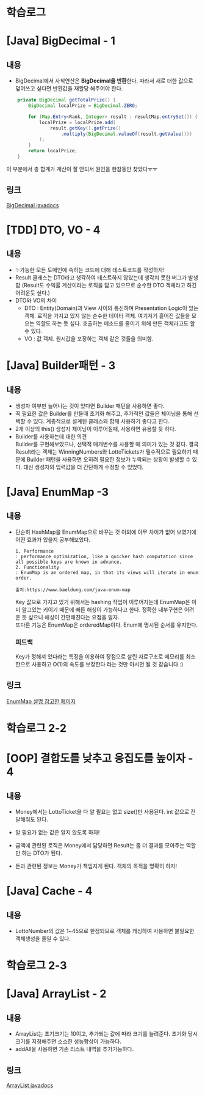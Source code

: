 # 학습로그

# [Java] BigDecimal - 1

## 내용

- BigDecimal에서 사칙연산은 **BigDecimal을 반환**한다. 따라서 새로 더한 값으로 덮어쓰고 싶다면 반환값을 재할당 해주어야 한다.

```java
    private BigDecimal getTotalPrize() {
        BigDecimal localPrize = BigDecimal.ZERO;

        for (Map.Entry<Rank, Integer> result : resultMap.entrySet()) {
            localPrize = localPrize.add(
                result.getKey().getPrize()
                    .multiply(BigDecimal.valueOf(result.getValue()))
            );
        }
        return localPrize;
    }
```

이 부분에서 총 합계가 계산이 잘 안되서 원인을 한참동안 찾았다ㅠㅠ

## 링크

[BigDecimal javadocs](https://docs.oracle.com/javase/7/docs/api/java/math/BigDecimal.html)

# [TDD] DTO, VO - 4

## 내용

- ✨가능한 모든 도메인에 속하는 코드에 대해 테스트코드를 작성하자!
- Result 클래스는 DTO라고 생각하여 테스트하지 않았는데 생각치 못한 버그가 발생함 (Result도 수익률 계산이라는 로직을 담고 있으므로 순수한 DTO 객체라고 하긴
  어려운듯 싶다.)
- DTO와 VO의 차이
    - DTO : Entity(Domain)과 View 사이의 통신하며 Presentation Logic이 있는 객체. 로직을 가지고 있지 않는 순수한 데이터 객체. 여기저기
      흩어진 값들을 모으는 역할도 하는 듯 싶다. 호출하는 메소드를 줄이기 위해 만든 객체라고도 할 수 있다.
    - VO : 값 객체. 원시값을 포장하는 객체 같은 것들을 의미함.

# [Java] Builder패턴 - 3

## 내용

- 생성자 여부만 늘어나는 것이 있다면 Builder 패턴을 사용하면 좋다.
- 꼭 필요한 값은 Builder를 만들때 초기화 해주고, 추가적인 값들은 체이닝을 통해 선택할 수 있다. 계층적으로 설계된 클래스와 함께 사용하기 좋다고 한다.
- 2개 이상의 this() 생성자 체이닝이 이루어질때, 사용하면 유용할 듯 하다.
- Builder를 사용하는데 대한 의견   
  Builder를 구현해보았으나, 선택적 매개변수를 사용할 때 의미가 있는 것 같다. 결국 Result라는 객체는 WinningNumbers와 LottoTickets가 필수적으로
  필요하기 때문에 Builder 패턴을 사용하면 오히려 필요한 정보가 누락되는 상황이 발생할 수 있다. 대신 생성자의 입력값을 더 간단하게 수정할 수 있었다.

# [Java] EnumMap -3

## 내용

- 단순히 HashMap을 EnumMap으로 바꾸는 것 이외에 아무 차이가 없어 보였기에 어떤 효과가 있을지 공부해보았다.
    ```
    1. Performance
    : performance optimization, like a quicker hash computation since all possible keys are known in advance.  
    2. Functionality
    : EnumMap is an ordered map, in that its views will iterate in enum order.
    
    출처:https://www.baeldung.com/java-enum-map
    ```
  Key 값으로 가지고 있기 위해서는 hashing 작업이 이루어지는데 EnumMap은 이미 알고있는 키이기 때문에 빠른 해싱이 가능하다고 한다. 정확한 내부구현은 어려운 듯
  싶으니 해싱이 간편해진다는 요점을 알자.    
  또다른 기능은 EnumMap은 orderedMap이다. Enum에 명시된 순서를 유지한다.

  ### 피드백
  Key가 정해져 있다라는 특징을 이용하여 장점으로 살린 자료구조로 메모리를 최소한으로 사용하고 O(1)의 속도를 보장한다 라는 것만 아시면 될 것 같습니다 :)

## 링크

[EnumMap 설명 참고한 페이지](https://www.baeldung.com/java-enum-map)

# 학습로그 2-2

# [OOP] 결합도를 낮추고 응집도를 높이자 - 4

## 내용

- Money에서는 LottoTicket을 다 알 필요는 없고 size()만 사용된다. int 값으로 전달해줘도 된다.
- 알 필요가 없는 값은 알지 않도록 하자!

- 금액에 관련된 로직은 Money에서 담당하면 Result는 좀 더 결과를 모아주는 역할만 하는 DTO가 된다.
- 돈과 관련된 정보는 Money가 책임지게 된다. 객체의 목적을 명확히 하자!

# [Java] Cache - 4

## 내용

- LottoNumber의 값은 1~45으로 한정되므로 객체를 캐싱하여 사용하면 불필요한 객체생성을 줄일 수 있다.

# 학습로그 2-3

# [Java] ArrayList - 2

## 내용

- ArrayList는 초기크기는 10이고, 추가되는 값에 따라 크기를 늘려준다. 초기화 당시 크기를 지정해주면 소소한 성능향상이 가능하다.
- addAll을 사용하면 기존 리스트 내역을 추가가능하다.

## 링크

[ArrayList javadocs](https://docs.oracle.com/javase/8/docs/api/java/util/ArrayList.html)



